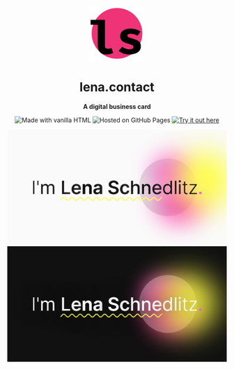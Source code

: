 <div align="center">

![Logo](favicon.png)
# lena.contact
**A digital business card**

![Made with vanilla HTML](https://shields.io/badge/Made_with-vanilla_HTML-dc389a?style=flat)
![Hosted on GitHub Pages](https://shields.io/badge/Hosted_on-GitHub_Pages-ee3377?style=flat)
[![Try it out here](https://shields.io/badge/Try_it_out-»_here_«-f05869?style=flat)](https://lena.contact)

![Screenshot](social.png#gh-light-mode-only)
![Screenshot](social-dark.png#gh-dark-mode-only)

</div>

